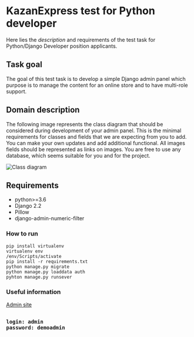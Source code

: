# KazanExpress test for Python developer 
Here lies the _description_ and requirements of the test task for Python/Django Developer position applicants.

## Task goal
The goal of this test task is to develop a simple Django admin panel which purpose is to manage the content for an online store and to have multi-role support. 

## Domain description
The following image represents the class diagram that should be considered during development of your admin panel. This is the minimal requirements for classes and fields that we are expecting from you to add. You can make your own updates and add additional functional. All images fields should be represented as links on images. You are free to use any database, which seems suitable for you and for the project. 

![Class diagram](https://hb.bizmrg.com/kazanexpress/class_diagram.png)
## Requirements
<ul>
<li>
python>=3.6
</li>
<li>
Django 2.2
</li>
<li>
Pillow
</li>
<li>
django-admin-numeric-filter
</li>
</ul>

### How to run
```shell script
pip install virtualenv
virtualenv env
/env/Scripts/activate
pip install -r requirements.txt
python manage.py migrate
python manage.py loaddata auth
pyhton manage.py runsever 
```

### Useful information
<a href="http://localhost:8000/admin">Admin site</a>
<pre>
<strong>
login: admin
password: demoadmin
</strong>
</pre>

